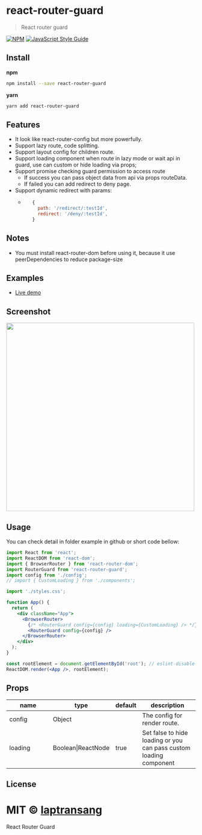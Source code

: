 # react-router-guard
> React router guard

[![NPM](https://img.shields.io/npm/v/react-router-guard.svg)](https://www.npmjs.com/package/react-router-guard) [![JavaScript Style Guide](https://img.shields.io/badge/code_style-standard-brightgreen.svg)](https://standardjs.com)

## Install
**npm**

```bash
npm install --save react-router-guard
```
**yarn**
```bash
yarn add react-router-guard
```

## Features
* It look like react-router-config but more powerfully.
* Support lazy route, code splitting.
* Support layout config for children route.
* Support loading component when route in lazy mode or wait api in guard, use can custom or hide loading via props;
* Support promise checking guard permission to access route
    * If success you can pass object data from api via props routeData.
    * If failed you can add redirect to deny page.
* Support dynamic redirect with params:
    *  ```javascript
          {
            path: '/redirect/:testId',
            redirect: '/deny/:testId',
          }
        ```


## Notes
- You must install react-router-dom before using it, because it use peerDependencies to reduce package-size


## Examples
- [Live demo](https://codesandbox.io/s/5wr9ow6xlk)


## Screenshot

<img width="500" src="https://drive.google.com/uc?id=1ztKLqPMLzgrnYK-nSznwkls-1l4VqCYU" />

## Usage
You can check detail in folder example in github or short code bellow:
```jsx
import React from 'react';
import ReactDOM from 'react-dom';
import { BrowserRouter } from 'react-router-dom';
import RouterGuard from 'react-router-guard';
import config from './config';
// import { CustomLoading } from './components';

import './styles.css';

function App() {
  return (
    <div className="App">
      <BrowserRouter>
        {/* <RouterGuard config={config} loading={CustomLoading} /> */}
        <RouterGuard config={config} />
      </BrowserRouter>
    </div>
  );
}

const rootElement = document.getElementById('root'); // eslint-disable-line
ReactDOM.render(<App />, rootElement);
```
## Props
<table class="table table-bordered table-striped">
    <thead>
    <tr>
        <th style="width: 100px;">name</th>
        <th style="width: 50px;">type</th>
        <th>default</th>
        <th>description</th>
    </tr>
    </thead>
    <tbody>
      <tr>
          <td>config</td>
          <td>Object</td>
          <td></td>
          <td>The config for render route.</td>
      </tr>
      <tr>
          <td>loading</td>
          <td>Boolean|ReactNode</td>
          <td>true</td>
          <td>Set false to hide loading or you can pass custom loading component</td>
      </tr>
    </tbody>
</table>

## License

MIT © [laptransang](https://github.com/laptransang)
=======
React Router Guard
